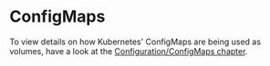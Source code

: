 # ConfigMaps

To view details on how Kubernetes' ConfigMaps are being used as volumes, have a look at the [Configuration/ConfigMaps chapter](./../../000-configuration/configmaps.md).
